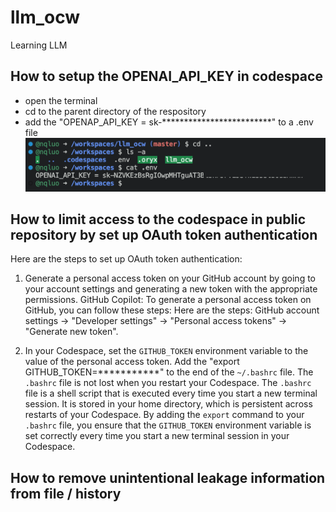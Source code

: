 # llm_ocw
Learning LLM

## How to setup the OPENAI_API_KEY in codespace
- open the terminal
- cd to the parent directory of the respository
- add the "OPENAP_API_KEY = sk-*************************" to a .env file
![Alt setup openai api key in codespace](./images/setup_openai_api_key.png)

## How to limit access to the codespace in public repository by set up OAuth token authentication

Here are the steps to set up OAuth token authentication:

1. Generate a personal access token on your GitHub account by going to your account settings and generating a new token with the appropriate permissions. 
GitHub Copilot: To generate a personal access token on GitHub, you can follow these steps:
Here are the steps: GitHub account settings -> "Developer settings" -> "Personal access tokens" -> "Generate new token".

2. In your Codespace, set the `GITHUB_TOKEN` environment variable to the value of the personal access token. Add the "export GITHUB_TOKEN=***********" to the end of the `~/.bashrc` file. 
The `.bashrc` file is not lost when you restart your Codespace. The `.bashrc` file is a shell script that is executed every time you start a new terminal session. It is stored in your home directory, which is persistent across restarts of your Codespace.
By adding the `export` command to your `.bashrc` file, you ensure that the `GITHUB_TOKEN` environment variable is set correctly every time you start a new terminal session in your Codespace.

## How to remove unintentional leakage information from file / history